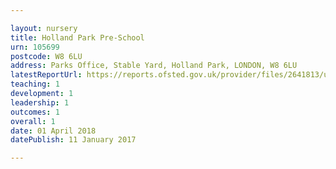 ```yaml
---

layout: nursery
title: Holland Park Pre-School
urn: 105699
postcode: W8 6LU
address: Parks Office, Stable Yard, Holland Park, LONDON, W8 6LU
latestReportUrl: https://reports.ofsted.gov.uk/provider/files/2641813/urn/105699.pdf
teaching: 1
development: 1
leadership: 1
outcomes: 1
overall: 1
date: 01 April 2018 
datePublish: 11 January 2017

---
```

